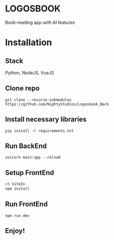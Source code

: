 # LOGOSBOOK
Book-reading app with AI features

# Installation

## Stack
Python, NodeJS, VueJS

## Clone repo
`git clone --recurse-submodules https://github.com/NightyStudios/Logosbook_Back`

## Install necessary libraries
`pip install -r requirements.txt`

## Run BackEnd
`uvicorn main:app --reload`

## Setup FrontEnd

```bash
cd SiteZv
npm install
```
## Run FrontEnd
`npm run dev`

## Enjoy!
